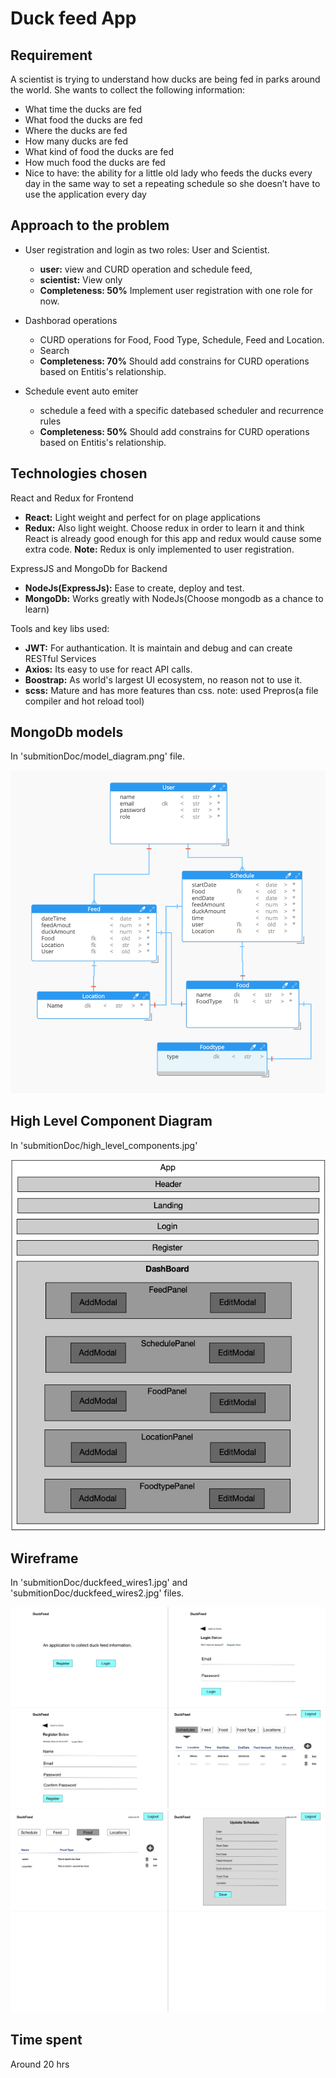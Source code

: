 # Duck feed App

## Requirement
A scientist is trying to understand how ducks are being fed in parks around the world. She wants to collect the following information:
- What time the ducks are fed
- What food the ducks are fed
- Where the ducks are fed
- How many ducks are fed
- What kind of food the ducks are fed
- How much food the ducks are fed
- Nice to have: the ability for a little old lady who feeds the ducks every day in the same
way to set a repeating schedule so she doesn’t have to use the application every day



## Approach to the problem
- User registration and login as two roles: User and Scientist.
    * **user:** view and CURD operation and schedule feed,
    * **scientist:** View only
    * **Completeness: 50%** Implement user registration with one role for now.


- Dashborad operations
    * CURD operations for Food, Food Type, Schedule, Feed and Location.
    * Search
    * **Completeness: 70%** Should add constrains for CURD operations based on Entitis's relationship.


- Schedule event auto emiter
    * schedule a feed with a specific datebased scheduler and recurrence rules
    * **Completeness: 50%** Should add constrains for CURD operations based on Entitis's relationship.



## Technologies chosen
React and Redux for Frontend
 - **React:** Light weight and perfect for on plage applications
 - **Redux:** Also light weight. Choose redux in order to learn it and think React is already good enough for this app and redux would cause some extra code.
 **Note:** Redux is only implemented to user registration.

 ExpressJS and MongoDb for Backend
 - **NodeJs(ExpressJs):** Ease to create, deploy and test.
 - **MongoDb:** Works greatly with NodeJs(Choose mongodb as a chance to learn)

 Tools and key libs used:
 - **JWT:** For authantication. It is maintain and debug and can create RESTful Services
 - **Axios:** Its easy to use for react API calls.
 - **Boostrap:** As world's largest UI ecosystem, no reason not to use it.
 - **scss:** Mature and has more features than css. note: used Prepros(a file compiler and hot reload tool)

## MongoDb models
In 'submitionDoc/model_diagram.png' file.

![Alt text](submitionDoc/model_diagram.png?raw=true "model_diagram")



## High Level Component Diagram
In 'submitionDoc/high_level_components.jpg'

![Alt text](submitionDoc/high_level_components.jpg?raw=true "duckfeed_wires1")



## Wireframe
In 'submitionDoc/duckfeed_wires1.jpg' and 'submitionDoc/duckfeed_wires2.jpg' files.

![Alt text](submitionDoc/duckfeed_wires1.jpg?raw=true "duckfeed_wires1")
![Alt text](submitionDoc/duckfeed_wires2.jpg?raw=true "duckfeed_wires2")

## Time spent
Around 20 hrs
